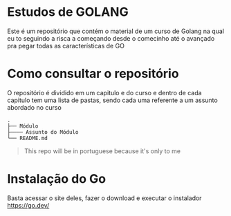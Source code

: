 # Estudos de GOLANG

Este é um repositório que contém o material de um curso de Golang na qual eu to 
seguindo a risca a começando desde o comecinho até o avançado pra pegar todas as características de GO

# Como consultar o repositório

O repositório é dividido em um capitulo e do curso e dentro de cada capitulo tem uma lista de pastas,
sendo cada uma referente a um assunto abordado no curso


    .
    ├── Módulo
    ├──── Assunto do Módulo
    └── README.md

> This repo will be in portuguese because it's only to me

# Instalação do Go
Basta acessar o site deles, fazer o download e executar o instalador
https://go.dev/
